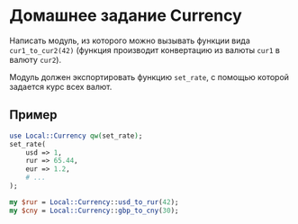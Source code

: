 Домашнее задание Currency
=========================

Написать модуль, из которого можно вызывать функции вида `cur1_to_cur2(42)`
(функция производит конвертацию из валюты `cur1` в валюту `cur2`).

Модуль должен экспортировать функцию `set_rate`, с помощью которой задается курс всех валют.

Пример
------

```perl
use Local::Currency qw(set_rate);
set_rate(
    usd => 1,
    rur => 65.44,
    eur => 1.2,
    # ...
);

my $rur = Local::Currency::usd_to_rur(42);
my $cny = Local::Currency::gbp_to_cny(30);
```

